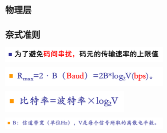 # 物理层

# 奈式准则

![%E7%89%A9%E7%90%86%E5%B1%82%20473e82f0e8cc494c9218664de3736b64/Untitled.png](%E7%89%A9%E7%90%86%E5%B1%82%20473e82f0e8cc494c9218664de3736b64/Untitled.png)

![%E7%89%A9%E7%90%86%E5%B1%82%20473e82f0e8cc494c9218664de3736b64/Untitled%201.png](%E7%89%A9%E7%90%86%E5%B1%82%20473e82f0e8cc494c9218664de3736b64/Untitled%201.png)

![%E7%89%A9%E7%90%86%E5%B1%82%20473e82f0e8cc494c9218664de3736b64/Untitled%202.png](%E7%89%A9%E7%90%86%E5%B1%82%20473e82f0e8cc494c9218664de3736b64/Untitled%202.png)

![%E7%89%A9%E7%90%86%E5%B1%82%20473e82f0e8cc494c9218664de3736b64/Untitled%203.png](%E7%89%A9%E7%90%86%E5%B1%82%20473e82f0e8cc494c9218664de3736b64/Untitled%203.png)